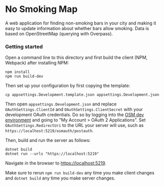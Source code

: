 No Smoking Map
==============

A web application for finding non-smoking bars in your city and making it easy to update information about whether bars
allow smoking. Data is based on OpenStreetMap (querying with Overpass).

### Getting started

Open a command line to this directory and first build the client (NPM, Webpack) after installing NPM:

```shell
npm install
npm run build-dev
```

Then set up your configuration by first copying the template:

```shell
cp appsettings.Development.template.json appsettings.Development.json
```

Then open `appsettings.Development.json` and replace `OAuthSettings.ClientId` and `OAuthSettings.ClientSecret` with your
development OAuth credentials. Do so by logging into the
[OSM dev environment](https://master.apis.dev.openstreetmap.org/) and going to "My Account > OAuth 2 Applications". Set
`OAuthSettings.RedirectUri` to the URL your server will use, such as `https://localhost:5219/osmauth/postauth`.

Then, build and run the server as follows:

```shell
dotnet build
dotnet run --urls "https://localhost:5219"
```

Navigate in the browser to [https://localhost:5219](https://localhost:5219).

Make sure to rerun `npm run build-dev` any time you make client changes and `dotnet build` any time you make server
changes.